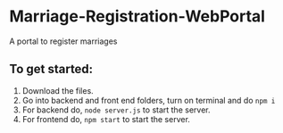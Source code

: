 # Marriage-Registration-WebPortal

A portal to register marriages

## To get started:

1. Download the files.
2. Go into backend and front end folders, turn on terminal and do `npm i`
3. For backend do, `node server.js` to start the server.
4. For frontend do, `npm start` to start the server.

